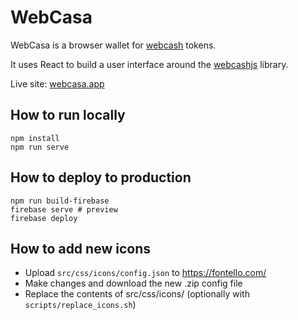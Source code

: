 # WebCasa

WebCasa is a browser wallet for [webcash](https://webcash.org/) tokens.

It uses React to build a user interface around the [webcashjs](https://github.com/kanzure/webcashjs) library.

Live site: [webcasa.app](https://webcasa.app/)

## How to run locally
```
npm install
npm run serve
```

## How to deploy to production
```
npm run build-firebase
firebase serve # preview
firebase deploy
```

## How to add new icons
- Upload `src/css/icons/config.json` to https://fontello.com/
- Make changes and download the new .zip config file
- Replace the contents of src/css/icons/ (optionally with `scripts/replace_icons.sh`)
